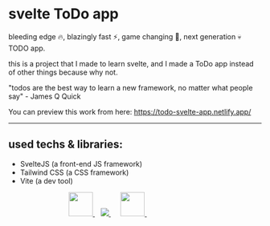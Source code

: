 # svelte ToDo app

bleeding edge :fire:, blazingly fast :zap:, game changing :cold_face:, next generation :skull: TODO app.

this is a project that I made to learn svelte, and I made a ToDo app instead of other things because why not.

"todos are the best way to learn a new framework, no matter what people say" - James Q Quick

You can preview this work from here: https://todo-svelte-app.netlify.app/

---

## used techs & libraries:

- SvelteJS (a front-end JS framework)
- Tailwind CSS (a CSS framework)
- Vite (a dev tool)

<dl>
<dd>
<dl>
<dd>
<dl>
<dd>
        <a href="https://svelte.dev/" target="_blank"> <img src="https://img.icons8.com/doodle/344/svetle.png" height="48" width="48"/> </a> &nbsp;&nbsp;
        <a href="http://tailwindcss.com/" target="_blank"> <img src="https://img.icons8.com/color/48/000000/tailwindcss.png"/> </a> &nbsp;&nbsp;&nbsp;&nbsp;
        <a href="https://vitejs.dev/" target="_blank"> <img src="https://camo.githubusercontent.com/61e102d7c605ff91efedb9d7e47c1c4a07cef59d3e1da202fd74f4772122ca4e/68747470733a2f2f766974656a732e6465762f6c6f676f2e737667" height="48" width="48"/> </a> &nbsp;&nbsp;&nbsp;&nbsp;

</dd>
</dl>
</dd>
</dl>
</dd>
</dl>
